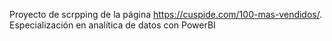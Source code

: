 Proyecto de scrpping de la página https://cuspide.com/100-mas-vendidos/. Especialización en analítica de datos con PowerBI
